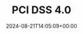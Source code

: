 ---
title: "PCI DSS 4.0"
linkTitle: "PCI DSS 4.0"
description: "How to prepare for PCI DSS 4.0 compliance."
type: "article"
date: 2024-08-21T14:05:09+00:00
lastmod: 2024-08-21T14:05:09+00:00
draft: false
images: []
---